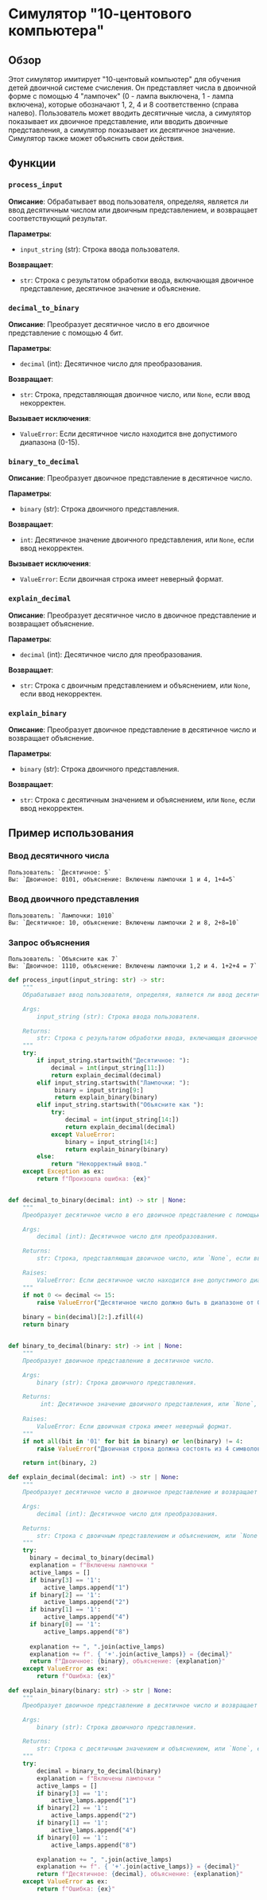 # Симулятор "10-центового компьютера"

## Обзор

Этот симулятор имитирует "10-центовый компьютер" для обучения детей двоичной системе счисления. Он представляет числа в двоичной форме с помощью 4 "лампочек" (0 - лампа выключена, 1 - лампа включена), которые обозначают 1, 2, 4 и 8 соответственно (справа налево). Пользователь может вводить десятичные числа, а симулятор показывает их двоичное представление, или вводить двоичные представления, а симулятор показывает их десятичное значение. Симулятор также может объяснить свои действия.

## Функции

### `process_input`

**Описание**: Обрабатывает ввод пользователя, определяя, является ли ввод десятичным числом или двоичным представлением, и возвращает соответствующий результат.

**Параметры**:
- `input_string` (str): Строка ввода пользователя.

**Возвращает**:
- `str`: Строка с результатом обработки ввода, включающая двоичное представление, десятичное значение и объяснение.

### `decimal_to_binary`

**Описание**: Преобразует десятичное число в его двоичное представление с помощью 4 бит.

**Параметры**:
- `decimal` (int): Десятичное число для преобразования.

**Возвращает**:
- `str`: Строка, представляющая двоичное число, или `None`, если ввод некорректен.

**Вызывает исключения**:
- `ValueError`: Если десятичное число находится вне допустимого диапазона (0-15).

### `binary_to_decimal`

**Описание**: Преобразует двоичное представление в десятичное число.

**Параметры**:
- `binary` (str): Строка двоичного представления.

**Возвращает**:
- `int`: Десятичное значение двоичного представления, или `None`, если ввод некорректен.

**Вызывает исключения**:
- `ValueError`: Если двоичная строка имеет неверный формат.

### `explain_decimal`

**Описание**: Преобразует десятичное число в двоичное представление и возвращает объяснение.

**Параметры**:
- `decimal` (int): Десятичное число для преобразования.

**Возвращает**:
- `str`: Строка с двоичным представлением и объяснением, или `None`, если ввод некорректен.

### `explain_binary`

**Описание**: Преобразует двоичное представление в десятичное число и возвращает объяснение.

**Параметры**:
- `binary` (str): Строка двоичного представления.

**Возвращает**:
- `str`: Строка с десятичным значением и объяснением, или `None`, если ввод некорректен.

## Пример использования

### Ввод десятичного числа
```
Пользователь: `Десятичное: 5`
Вы: `Двоичное: 0101, объяснение: Включены лампочки 1 и 4, 1+4=5`
```

### Ввод двоичного представления
```
Пользователь: `Лампочки: 1010`
Вы: `Десятичное: 10, объяснение: Включены лампочки 2 и 8, 2+8=10`
```

### Запрос объяснения
```
Пользователь: `Объясните как 7`
Вы: `Двоичное: 1110, объяснение: Включены лампочки 1,2 и 4. 1+2+4 = 7`
```
```python
def process_input(input_string: str) -> str:
    """
    Обрабатывает ввод пользователя, определяя, является ли ввод десятичным числом или двоичным представлением, и возвращает соответствующий результат.

    Args:
        input_string (str): Строка ввода пользователя.

    Returns:
        str: Строка с результатом обработки ввода, включающая двоичное представление, десятичное значение и объяснение.
    """
    try:
        if input_string.startswith("Десятичное: "):
            decimal = int(input_string[11:])
            return explain_decimal(decimal)
        elif input_string.startswith("Лампочки: "):
             binary = input_string[9:]
             return explain_binary(binary)
        elif input_string.startswith("Объясните как "):
            try:
                decimal = int(input_string[14:])
                return explain_decimal(decimal)
            except ValueError:
                binary = input_string[14:]
                return explain_binary(binary)
        else:
            return "Некорректный ввод."
    except Exception as ex:
        return f"Произошла ошибка: {ex}"


def decimal_to_binary(decimal: int) -> str | None:
    """
    Преобразует десятичное число в его двоичное представление с помощью 4 бит.

    Args:
        decimal (int): Десятичное число для преобразования.

    Returns:
        str: Строка, представляющая двоичное число, или `None`, если ввод некорректен.

    Raises:
        ValueError: Если десятичное число находится вне допустимого диапазона (0-15).
    """
    if not 0 <= decimal <= 15:
        raise ValueError("Десятичное число должно быть в диапазоне от 0 до 15.")
    
    binary = bin(decimal)[2:].zfill(4)
    return binary


def binary_to_decimal(binary: str) -> int | None:
    """
    Преобразует двоичное представление в десятичное число.

    Args:
        binary (str): Строка двоичного представления.

    Returns:
         int: Десятичное значение двоичного представления, или `None`, если ввод некорректен.
    
    Raises:
        ValueError: Если двоичная строка имеет неверный формат.
    """
    if not all(bit in '01' for bit in binary) or len(binary) != 4:
        raise ValueError("Двоичная строка должна состоять из 4 символов 0 и 1.")

    return int(binary, 2)

def explain_decimal(decimal: int) -> str | None:
    """
    Преобразует десятичное число в двоичное представление и возвращает объяснение.

    Args:
        decimal (int): Десятичное число для преобразования.

    Returns:
        str: Строка с двоичным представлением и объяснением, или `None`, если ввод некорректен.
    """
    try:
      binary = decimal_to_binary(decimal)
      explanation = f"Включены лампочки "
      active_lamps = []
      if binary[3] == '1':
          active_lamps.append("1")
      if binary[2] == '1':
          active_lamps.append("2")
      if binary[1] == '1':
          active_lamps.append("4")
      if binary[0] == '1':
          active_lamps.append("8")
      
      explanation += ", ".join(active_lamps)
      explanation += f". { '+'.join(active_lamps)} = {decimal}"
      return f"Двоичное: {binary}, объяснение: {explanation}"
    except ValueError as ex:
        return f"Ошибка: {ex}"

def explain_binary(binary: str) -> str | None:
    """
    Преобразует двоичное представление в десятичное число и возвращает объяснение.

    Args:
        binary (str): Строка двоичного представления.

    Returns:
        str: Строка с десятичным значением и объяснением, или `None`, если ввод некорректен.
    """
    try:
        decimal = binary_to_decimal(binary)
        explanation = f"Включены лампочки "
        active_lamps = []
        if binary[3] == '1':
            active_lamps.append("1")
        if binary[2] == '1':
            active_lamps.append("2")
        if binary[1] == '1':
            active_lamps.append("4")
        if binary[0] == '1':
            active_lamps.append("8")

        explanation += ", ".join(active_lamps)
        explanation += f". { '+'.join(active_lamps)} = {decimal}"
        return f"Десятичное: {decimal}, объяснение: {explanation}"
    except ValueError as ex:
        return f"Ошибка: {ex}"